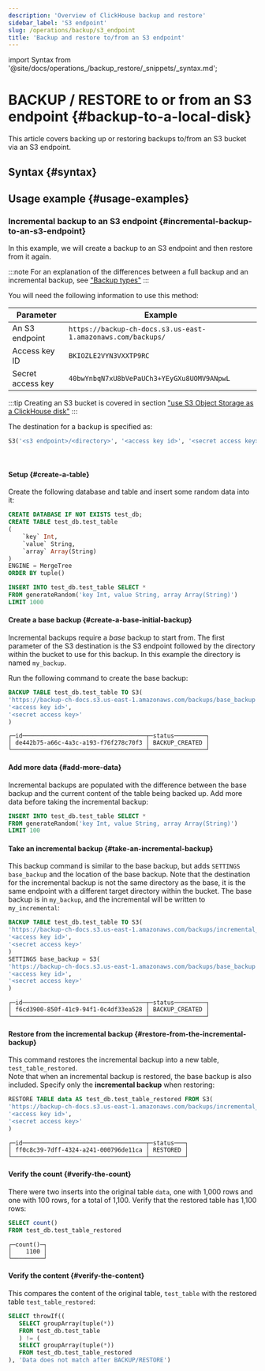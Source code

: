 ```yaml
---
description: 'Overview of ClickHouse backup and restore'
sidebar_label: 'S3 endpoint'
slug: /operations/backup/s3_endpoint
title: 'Backup and restore to/from an S3 endpoint'
---
```


import Syntax from '@site/docs/operations_/backup_restore/_snippets/_syntax.md';

# BACKUP / RESTORE to or from an S3 endpoint {#backup-to-a-local-disk}

This article covers backing up or restoring backups to/from an S3 bucket
via an S3 endpoint.

## Syntax {#syntax}

<Syntax/>

## Usage example {#usage-examples}

### Incremental backup to an S3 endpoint {#incremental-backup-to-an-s3-endpoint}

In this example, we will create a backup to an S3 endpoint and then restore from it
again.

:::note
For an explanation of the differences between a full backup and an incremental
backup, see ["Backup types"](/operations/backup/overview/#backup-types)
:::

You will need the following information to use this method:

| Parameter         | Example                                                      |
|-------------------|--------------------------------------------------------------|
| An S3 endpoint    | `https://backup-ch-docs.s3.us-east-1.amazonaws.com/backups/` |
| Access key ID     | `BKIOZLE2VYN3VXXTP9RC`                                       |
| Secret access key | `40bwYnbqN7xU8bVePaUCh3+YEyGXu8UOMV9ANpwL`                   |

:::tip
Creating an S3 bucket is covered in section ["use S3 Object Storage as a ClickHouse disk"](/integrations/data-ingestion/s3/index.md#configuring-s3-for-clickhouse-use)
:::

The destination for a backup is specified as:

```sql
S3('<s3 endpoint>/<directory>', '<access key id>', '<secret access key>', '<extra_credentials>')
```
<br/>
<VerticalStepper headerLevel="h4">

#### Setup {#create-a-table}

Create the following database and table and insert some random data into it:

```sql
CREATE DATABASE IF NOT EXISTS test_db;
CREATE TABLE test_db.test_table
(
    `key` Int,
    `value` String,
    `array` Array(String)
)
ENGINE = MergeTree
ORDER BY tuple()
```

```sql
INSERT INTO test_db.test_table SELECT *
FROM generateRandom('key Int, value String, array Array(String)')
LIMIT 1000
```

#### Create a base backup {#create-a-base-initial-backup}

Incremental backups require a _base_ backup to start from. The first parameter of
the S3 destination is the S3 endpoint followed by the directory within the bucket
to use for this backup. In this example the directory is named `my_backup`.

Run the following command to create the base backup:

```sql
BACKUP TABLE test_db.test_table TO S3(
'https://backup-ch-docs.s3.us-east-1.amazonaws.com/backups/base_backup',
'<access key id>',
'<secret access key>'
)
```

```response
┌─id───────────────────────────────────┬─status─────────┐
│ de442b75-a66c-4a3c-a193-f76f278c70f3 │ BACKUP_CREATED │
└──────────────────────────────────────┴────────────────┘
```

#### Add more data {#add-more-data}

Incremental backups are populated with the difference between the base backup and
the current content of the table being backed up. Add more data before taking the
incremental backup:

```sql
INSERT INTO test_db.test_table SELECT *
FROM generateRandom('key Int, value String, array Array(String)')
LIMIT 100
```

#### Take an incremental backup {#take-an-incremental-backup}

This backup command is similar to the base backup, but adds `SETTINGS base_backup` and the location of the base backup.  Note that the destination for the incremental backup is not the same directory as the base, it is the same endpoint with a different target directory within the bucket.  The base backup is in `my_backup`, and the incremental will be written to `my_incremental`:

```sql
BACKUP TABLE test_db.test_table TO S3(
'https://backup-ch-docs.s3.us-east-1.amazonaws.com/backups/incremental_backup',
'<access key id>',
'<secret access key>'
)
SETTINGS base_backup = S3(
'https://backup-ch-docs.s3.us-east-1.amazonaws.com/backups/base_backup',
'<access key id>',
'<secret access key>'
)
```

```response
┌─id───────────────────────────────────┬─status─────────┐
│ f6cd3900-850f-41c9-94f1-0c4df33ea528 │ BACKUP_CREATED │
└──────────────────────────────────────┴────────────────┘
```

#### Restore from the incremental backup {#restore-from-the-incremental-backup}

This command restores the incremental backup into a new table, `test_table_restored`.  
Note that when an incremental backup is restored, the base backup is also included. 
Specify only the **incremental backup** when restoring:

```sql
RESTORE TABLE data AS test_db.test_table_restored FROM S3(
'https://backup-ch-docs.s3.us-east-1.amazonaws.com/backups/incremental_backup',
'<access key id>',
'<secret access key>'
)
```

```response
┌─id───────────────────────────────────┬─status───┐
│ ff0c8c39-7dff-4324-a241-000796de11ca │ RESTORED │
└──────────────────────────────────────┴──────────┘
```

#### Verify the count {#verify-the-count}

There were two inserts into the original table `data`, one with 1,000 rows and one with 100 rows, for a total of 1,100. 
Verify that the restored table has 1,100 rows:

```sql
SELECT count()
FROM test_db.test_table_restored
```

```response
┌─count()─┐
│    1100 │
└─────────┘
```

#### Verify the content {#verify-the-content}

This compares the content of the original table, `test_table` with the restored table `test_table_restored`:

```sql
SELECT throwIf((
   SELECT groupArray(tuple(*))
   FROM test_db.test_table
   ) != (
   SELECT groupArray(tuple(*))
   FROM test_db.test_table_restored
), 'Data does not match after BACKUP/RESTORE')
```

</VerticalStepper>
